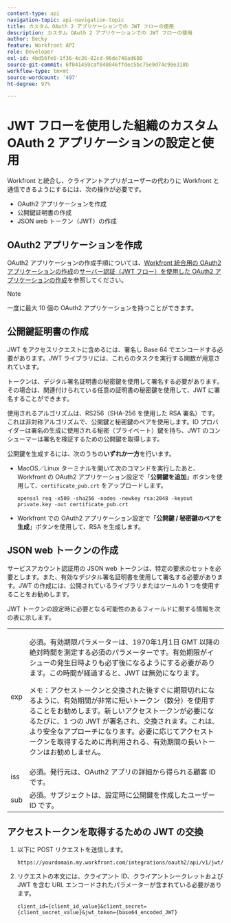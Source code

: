 ```yaml
---
content-type: api
navigation-topic: api-navigation-topic
title: カスタム OAuth 2 アプリケーションでの JWT フローの使用
description: カスタム OAuth 2 アプリケーションでの JWT フローの使用
author: Becky
feature: Workfront API
role: Developer
exl-id: 4bd56fe6-1f36-4c36-82cd-96de748ad680
source-git-commit: 6f041459caf040846ffdec5bc75e9d74c99e318b
workflow-type: tm+mt
source-wordcount: '497'
ht-degree: 97%

---
```


# JWT フローを使用した組織のカスタム OAuth 2 アプリケーションの設定と使用

Workfront と統合し、クライアントアプリがユーザーの代わりに Workfront と通信できるようにするには、次の操作が必要です。

* OAuth2 アプリケーションを作成
* 公開鍵証明書の作成
* JSON web トークン（JWT）の作成

## OAuth2 アプリケーションを作成

OAuth2 アプリケーションの作成手順については、[Workfront 統合用の OAuth2 アプリケーションの作成](../../administration-and-setup/configure-integrations/create-oauth-application.md)の[サーバー認証（JWT フロー）を使用した OAuth2 アプリケーションの作成](../../administration-and-setup/configure-integrations/create-oauth-application.md#create2)を参照してください。

>[!NOTE]
>
>一度に最大 10 個の OAuth2 アプリケーションを持つことができます。

## 公開鍵証明書の作成

JWT をアクセスリクエストに含めるには、署名し Base 64 でエンコードする必要があります。JWT ライブラリには、これらのタスクを実行する関数が用意されています。

トークンは、デジタル署名証明書の秘密鍵を使用して署名する必要があります。その場合は、関連付けられている任意の証明書の秘密鍵を使用して、JWT に署名することができます。

使用されるアルゴリズムは、RS256（SHA-256 を使用した RSA 署名）です。これは非対称アルゴリズムで、公開鍵と秘密鍵のペアを使用します。ID プロバイダーは署名の生成に使用される秘密（プライベート）鍵を持ち、JWT のコンシューマーは署名を検証するための公開鍵を取得します。

公開鍵を生成するには、次のうちの&#x200B;**いずれか一方**&#x200B;を行います。

* MacOS／Linux ターミナルを開いて次のコマンドを実行したあと、Workfront の OAuth2 アプリケーション設定で「**公開鍵を追加**」ボタンを使用して、`certificate_pub.crt` をアップロードします。

  <!-- [Copy](javascript:void(0);) -->
  <pre><code>openssl req -x509 -sha256 -nodes -newkey rsa:2048 -keyout private.key -out certificate_pub.crt</code></pre>

* Workfront での OAuth2 アプリケーション設定で「**公開鍵 / 秘密鍵のペアを生成**」ボタンを使用して、RSA を生成します。

## JSON web トークンの作成

サービスアカウント認証用の JSON web トークンは、特定の要求のセットを必要とします。また、有効なデジタル署名証明書を使用して署名する必要があります。JWT の作成には、公開されているライブラリまたはツールの 1 つを使用することをお勧めします。

JWT トークンの設定時に必要となる可能性のあるフィールドに関する情報を次の表に示します。

<table style="table-layout:auto"> 
 <col> 
 <col> 
 <tbody> 
  <tr> 
   <td role="rowheader">exp</td> 
   <td> <p>必須。有効期限パラメーターは、1970年1月1日 GMT 以降の絶対時間を測定する必須のパラメーターです。有効期限がイシューの発生日時よりも必ず後になるようにする必要があります。この時間が経過すると、JWT は無効になります。 </p> <p>メモ：アクセストークンと交換された後すぐに期限切れになるように、有効期間が非常に短いトークン（数分）を使用することをお勧めします。新しいアクセストークンが必要になるたびに、1 つの JWT が署名され、交換されます。これは、より安全なアプローチになります。必要に応じてアクセストークンを取得するために再利用される、有効期間の長いトークンはお勧めしません。</p> </td> 
  </tr> 
  <tr> 
   <td role="rowheader">iss</td> 
   <td>必須。発行元は、OAuth2 アプリの詳細から得られる顧客 ID です。</td> 
  </tr> 
  <tr> 
   <td role="rowheader">sub</td> 
   <td>必須。サブジェクトは、設定時に公開鍵を作成したユーザー ID です。</td> 
  </tr> 
 </tbody> 
</table>

## アクセストークンを取得するための JWT の交換

1. 以下に POST リクエストを送信します。

   <!-- [Copy](javascript:void(0);) -->
   <pre><code>https://yourdomain.my.workfront.com/integrations/oauth2/api/v1/jwt/exchange</code></pre>

1. リクエストの本文には、クライアント ID、クライアントシークレットおよび JWT を含む URL エンコードされたパラメーターが含まれている必要があります。

   <!-- [Copy](javascript:void(0);) -->
   <pre><code>client_id={client_id_value}&client_secret={client_secret_value}&jwt_token={base64_encoded_JWT}</code></pre>

 
